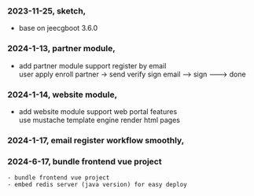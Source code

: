 ### 2023-11-25, sketch, 
 - base on jeecgboot 3.6.0
### 2024-1-13, partner module, 
 - add partner module support register by email  
   user apply enroll partner -> send verify sign email --> sign ---> done
### 2024-1-14, website module, 
   - add website module support web portal features  
    use mustache template engine render html pages
### 2024-1-17, email register workflow smoothly, 
### 2024-6-17, bundle frontend vue project
    - bundle frontend vue project
    - embed redis server (java version) for easy deploy 